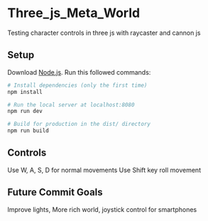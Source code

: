 # Three_js_Meta_World

Testing character controls in three js with raycaster and cannon js

## Setup
Download [Node.js](https://nodejs.org/en/download/).
Run this followed commands:

``` bash
# Install dependencies (only the first time)
npm install

# Run the local server at localhost:8080
npm run dev

# Build for production in the dist/ directory
npm run build
```
## Controls

Use W, A, S, D for normal movements
Use Shift key roll movement

## Future Commit Goals

Improve lights,
More rich world,
joystick control for smartphones

